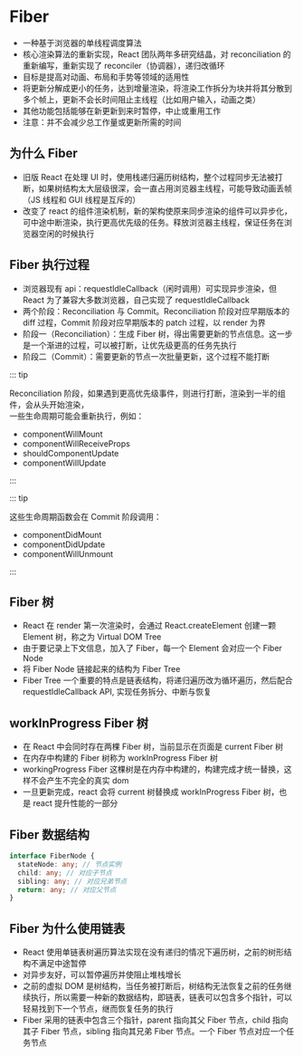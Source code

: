 # Fiber

- 一种基于浏览器的单线程调度算法
- 核心渲染算法的重新实现，React 团队两年多研究结晶，对 reconciliation 的重新编写，重新实现了 reconciler（协调器），递归改循环
- 目标是提高对动画、布局和手势等领域的适用性
- 将更新分解成更小的任务，达到增量渲染，将渲染工作拆分为块并将其分散到多个帧上，更新不会长时间阻止主线程（比如用户输入，动画之类）
- 其他功能包括能够在新更新到来时暂停，中止或重用工作
- 注意：并不会减少总工作量或更新所需的时间

## 为什么 Fiber

- 旧版 React 在处理 UI 时，使用栈递归遍历树结构，整个过程同步无法被打断，如果树结构太大层级很深，会一直占用浏览器主线程，可能导致动画丢帧（JS 线程和 GUI 线程是互斥的）
- 改变了 react 的组件渲染机制，新的架构使原来同步渲染的组件可以异步化，可中途中断渲染，执行更高优先级的任务。释放浏览器主线程，保证任务在浏览器空闲的时候执行

## Fiber 执行过程

- 浏览器现有 api：requestIdleCallback（闲时调用）可实现异步渲染，但 React 为了兼容大多数浏览器，自己实现了 requestIdleCallback
- 两个阶段：Reconciliation 与 Commit。Reconciliation 阶段对应早期版本的 diff 过程，Commit 阶段对应早期版本的 patch 过程，以 render 为界
- 阶段一（Reconciliation）：生成 Fiber 树，得出需要更新的节点信息。这一步是一个渐进的过程，可以被打断，让优先级更高的任务先执行
- 阶段二（Commit）：需要更新的节点一次批量更新，这个过程不能打断

::: tip

Reconciliation 阶段，如果遇到更高优先级事件，则进行打断，渲染到一半的组件，会从头开始渲染，  
一些生命周期可能会重新执行，例如：

- componentWillMount
- componentWillReceiveProps
- shouldComponentUpdate
- componentWillUpdate

:::

::: tip

这些生命周期函数会在 Commit 阶段调用：

- componentDidMount
- componentDidUpdate
- componentWillUnmount

:::

## Fiber 树

- React 在 render 第一次渲染时，会通过 React.createElement 创建一颗 Element 树，称之为 Virtual DOM Tree
- 由于要记录上下文信息，加入了 Fiber，每一个 Element 会对应一个 Fiber Node
- 将 Fiber Node 链接起来的结构为 Fiber Tree
- Fiber Tree 一个重要的特点是链表结构，将递归遍历改为循环遍历，然后配合 requestIdleCallback API, 实现任务拆分、中断与恢复

## workInProgress Fiber 树

- 在 React 中会同时存在两棵 Fiber 树，当前显示在页面是 current Fiber 树
- 在内存中构建的 Fiber 树称为 workInProgress Fiber 树
- workingProgress Fiber 这棵树是在内存中构建的，构建完成才统一替换，这样不会产生不完全的真实 dom
- 一旦更新完成，react 会将 current 树替换成 workInProgress Fiber 树，也是 react 提升性能的一部分

## Fiber 数据结构

```typescript
interface FiberNode {
  stateNode: any; // 节点实例
  child: any; // 对应子节点
  sibling: any; // 对应兄弟节点
  return: any; // 对应父节点
}
```

## Fiber 为什么使用链表

- React 使用单链表树遍历算法实现在没有递归的情况下遍历树，之前的树形结构不满足中途暂停
- 对异步友好，可以暂停遍历并使阻止堆栈增长
- 之前的虚拟 DOM 是树结构，当任务被打断后，树结构无法恢复之前的任务继续执行，所以需要一种新的数据结构，即链表，链表可以包含多个指针，可以轻易找到下一个节点，继而恢复任务的执行
- Fiber 采用的链表中包含三个指针，parent 指向其父 Fiber 节点，child 指向其子 Fiber 节点，sibling 指向其兄弟 Fiber 节点。一个 Fiber 节点对应一个任务节点
